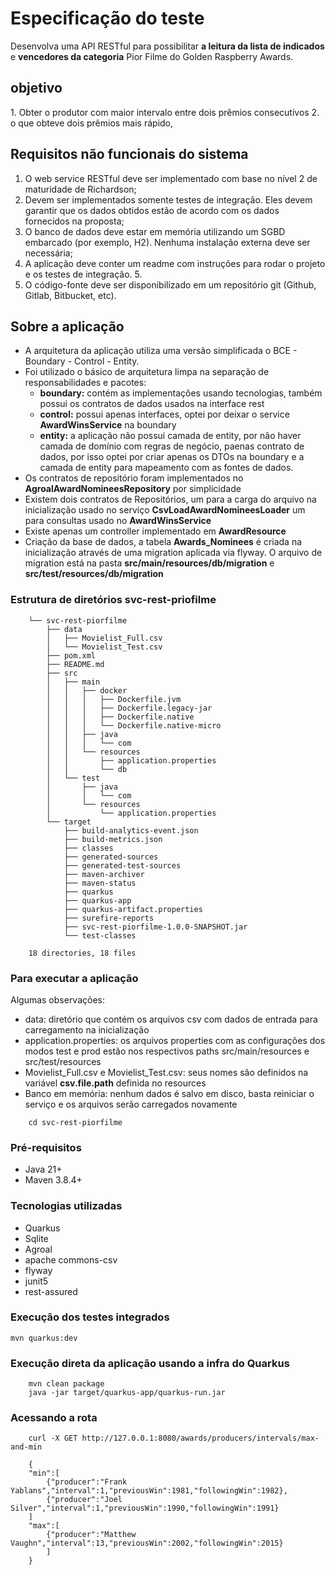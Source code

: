 # Especificação do teste
Desenvolva uma API RESTful para possibilitar **a leitura da lista de indicados** e **vencedores da categoria** Pior Filme do Golden Raspberry Awards.

## objetivo
1.​ Obter o produtor com maior intervalo entre dois prêmios consecutivos
2. o que obteve dois prêmios mais rápido,

## Requisitos não funcionais do sistema 
1.  O web service RESTful deve ser implementado com base no nível 2 de maturidade de Richardson; 
2.  Devem ser implementados somente testes de integração. Eles devem garantir que os dados obtidos estão de acordo com os dados fornecidos na proposta; 
3.  O banco de dados deve estar em memória utilizando um SGBD embarcado (por exemplo, H2). Nenhuma instalação externa deve ser necessária; 
4.  A aplicação deve conter um readme com instruções para rodar o projeto e os testes de integração. 5.  
6.  O código-fonte deve ser disponibilizado em um repositório git (Github, Gitlab, Bitbucket, etc). 
 

## Sobre a aplicação

- A arquitetura da aplicação utiliza uma versão simplificada o BCE - Boundary - Control - Entity.
- Foi utilizado o básico de arquitetura limpa na separação de responsabilidades e pacotes:
  - **boundary:** contém as implementações usando tecnologias, também possui os contratos de dados usados na interface rest
  - **control:** possui apenas interfaces, optei por deixar o service **AwardWinsService** na boundary
  - **entity:** a aplicação não possui camada de entity, por não haver camada de domínio com regras de negócio, paenas contrato de dados, por isso optei por criar apenas os DTOs na boundary e a camada de entity para mapeamento com as fontes de dados.
- Os contratos de repositório foram implementados no **AgroalAwardNomineesRepository** por simplicidade
- Existem dois contratos de Repositórios, um para a carga do arquivo na inicialização usado no serviço **CsvLoadAwardNomineesLoader** um para consultas usado no **AwardWinsService**
- Existe apenas um controller implementado em **AwardResource**
- Criação da base de dados, a tabela **Awards_Nominees** é criada na inicialização através de uma migration aplicada via flyway. O arquivo de migration está na pasta **src/main/resources/db/migration** e **src/test/resources/db/migration**

### Estrutura de diretórios **svc-rest-priofilme** 

```console
    └── svc-rest-piorfilme
        ├── data
        │   ├── Movielist_Full.csv
        │   └── Movielist_Test.csv
        ├── pom.xml
        ├── README.md
        ├── src
        │   ├── main
        │   │   ├── docker
        │   │   │   ├── Dockerfile.jvm
        │   │   │   ├── Dockerfile.legacy-jar
        │   │   │   ├── Dockerfile.native
        │   │   │   └── Dockerfile.native-micro
        │   │   ├── java
        │   │   │   └── com
        │   │   └── resources
        │   │       ├── application.properties
        │   │       └── db
        │   └── test
        │       ├── java
        │       │   └── com
        │       └── resources
        │           └── application.properties
        └── target
            ├── build-analytics-event.json
            ├── build-metrics.json
            ├── classes
            ├── generated-sources
            ├── generated-test-sources
            ├── maven-archiver
            ├── maven-status
            ├── quarkus
            ├── quarkus-app
            ├── quarkus-artifact.properties
            ├── surefire-reports
            ├── svc-rest-piorfilme-1.0.0-SNAPSHOT.jar
            └── test-classes

    18 directories, 18 files
```

### Para executar a aplicação

Algumas observações:

- data: diretório que contém os arquivos csv com dados de entrada para carregamento na inicialização
- application.properties: os arquivos properties com as configurações dos modos test e prod estão nos respectivos paths src/main/resources e src/test/resources
- Movielist_Full.csv e Movielist_Test.csv: seus nomes são definidos na variável **csv.file.path** definida no resources
- Banco em memória: nenhum dados é salvo em disco, basta reiniciar o serviço e os arquivos serão carregados novamente


```console
    cd svc-rest-piorfilme
```

### Pré-requisitos

- Java 21+
- Maven 3.8.4+

### Tecnologias utilizadas
- Quarkus
- Sqlite
- Agroal
- apache commons-csv
- flyway
- junit5
- rest-assured

### Execução dos testes integrados

```console
mvn quarkus:dev
```

### Execução direta da aplicação usando a infra do Quarkus

```console
    mvn clean package
    java -jar target/quarkus-app/quarkus-run.jar
```

### Acessando a rota 

```console
    curl -X GET http://127.0.0.1:8080/awards/producers/intervals/max-and-min

    {
    "min":[
        {"producer":"Frank Yablans","interval":1,"previousWin":1981,"followingWin":1982},
        {"producer":"Joel Silver","interval":1,"previousWin":1990,"followingWin":1991}
    ]
    "max":[
        {"producer":"Matthew Vaughn","interval":13,"previousWin":2002,"followingWin":2015}
        ]
    }
```
